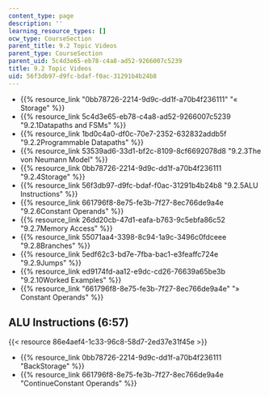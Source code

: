 ```yaml
---
content_type: page
description: ''
learning_resource_types: []
ocw_type: CourseSection
parent_title: 9.2 Topic Videos
parent_type: CourseSection
parent_uid: 5c4d3e65-eb78-c4a8-ad52-9266007c5239
title: 9.2 Topic Videos
uid: 56f3db97-d9fc-bdaf-f0ac-31291b4b24b8
---
```


*   {{% resource_link "0bb78726-2214-9d9c-dd1f-a70b4f236111" "« Storage" %}}
*   {{% resource_link 5c4d3e65-eb78-c4a8-ad52-9266007c5239 "9.2.1Datapaths and FSMs" %}}
*   {{% resource_link 1bd0c4a0-df0c-70e7-2352-632832addb5f "9.2.2Programmable Datapaths" %}}
*   {{% resource_link 53539ad6-33d1-bf2c-8109-8cf6692078d8 "9.2.3The von Neumann Model" %}}
*   {{% resource_link 0bb78726-2214-9d9c-dd1f-a70b4f236111 "9.2.4Storage" %}}
*   {{% resource_link 56f3db97-d9fc-bdaf-f0ac-31291b4b24b8 "9.2.5ALU Instructions" %}}
*   {{% resource_link 661796f8-8e75-fe3b-7f27-8ec766de9a4e "9.2.6Constant Operands" %}}
*   {{% resource_link 26dd20cb-47d1-eafa-b763-9c5ebfa86c52 "9.2.7Memory Access" %}}
*   {{% resource_link 55071aa4-3398-8c94-1a9c-3496c0fdceee "9.2.8Branches" %}}
*   {{% resource_link 5edf62c3-bd7e-7fba-bac1-e3feaffc724e "9.2.9Jumps" %}}
*   {{% resource_link ed9174fd-aa12-e9dc-cd26-76639a65be3b "9.2.10Worked Examples" %}}
*   {{% resource_link "661796f8-8e75-fe3b-7f27-8ec766de9a4e" "» Constant Operands" %}}

ALU Instructions (6:57)
-----------------------

{{< resource 86e4aef4-1c33-96c8-58d7-2ed37e31f45e >}}

*   {{% resource_link 0bb78726-2214-9d9c-dd1f-a70b4f236111 "BackStorage" %}}
*   {{% resource_link 661796f8-8e75-fe3b-7f27-8ec766de9a4e "ContinueConstant Operands" %}}